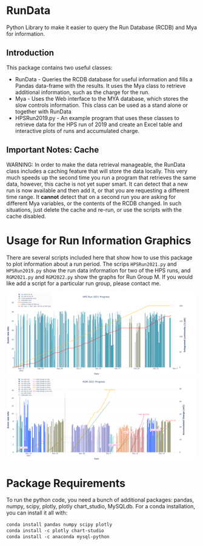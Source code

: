 # RunData
Python Library to make it easier to query the Run Database (RCDB) and Mya for information. 

## Introduction

This package contains two useful classes: 
* RunData - Queries the RCDB database for useful information and fills a Pandas data-frame
 with the results. It uses the Mya class to retrieve additional information, such as 
 the charge for the run.
* Mya     - Uses the Web interface to the MYA database, which stores the slow controls 
 information. This class can be used as a stand alone or together with RunData
* HPSRun2019.py - An example program that uses these classes to retrieve data for the 
 HPS run of 2019 and create an Excel table and interactive plots of runs and accumulated
 charge.
 
 
## Important Notes: Cache

WARNING: In order to make the data retrieval manageable, the RunData class includes a caching feature
that will store the data locally. This very much speeds up the second time you run a program
that retrieves the same data, however, this cache is not yet super smart. It can detect
that a new run is now available and then add it, or that you are requesting a different 
time range. It **cannot** detect that on a second run you are asking for different Mya 
variables, or the contents of the RCDB changed. In such situations, just delete the
cache and re-run, or use the scripts with the cache disabled.

# Usage for Run Information Graphics

There are several scripts included here that show how to use this package to plot information about 
a run period. The scrips `HPSRun2021.py` and `HPSRun2019.py` show the run data information for two 
of the HPS runs, and `RGM2021.py` and `RGM2022.py` show the graphs for Run Group M. If you would like
add a script for a particular run group, please contact me.

![Image for the HPS 2021 run.](HPSRun2021_progress.png)
![Image for the RGM 2021 run.](RGM2021_progress.png)

# Package Requirements
To run the python code, you need a bunch of additional packages: 
pandas, numpy, scipy, plotly, plotly chart_studio, MySQLdb. 
For a conda installation, you can install it all with:
```
conda install pandas numpy scipy plotly
conda install -c plotly chart-studio
conda install -c anaconda mysql-python
```
